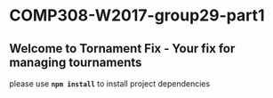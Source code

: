 # COMP308-W2017-group29-part1

## Welcome to Tornament Fix - Your fix for managing tournaments

please use **`npm install`** to install project dependencies

